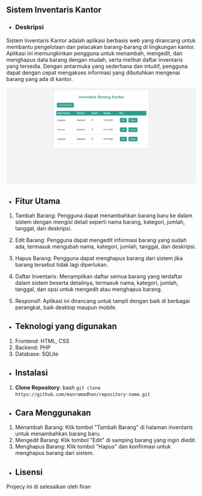 ## Sistem Inventaris Kantor ##
- ### Deskripsi

Sistem Inventaris Kantor adalah aplikasi berbasis web yang dirancang untuk membantu pengelolaan dan pelacakan barang-barang di lingkungan kantor. Aplikasi ini memungkinkan pengguna untuk menambah, mengedit, dan menghapus data barang dengan mudah, serta melihat daftar inventaris yang tersedia. Dengan antarmuka yang sederhana dan intuitif, pengguna dapat dengan cepat mengakses informasi yang dibutuhkan mengenai barang yang ada di kantor.

![gambar](/screenshot/ss-inventaris_kantor.png)

- ## Fitur Utama
1. Tambah Barang: Pengguna dapat menambahkan barang baru ke dalam sistem dengan mengisi detail seperti nama barang, kategori, jumlah, tanggal, dan deskripsi.

2. Edit Barang: Pengguna dapat mengedit informasi barang yang sudah ada, termasuk mengubah nama, kategori, jumlah, tanggal, dan deskripsi.

3. Hapus Barang: Pengguna dapat menghapus barang dari sistem jika barang tersebut tidak lagi diperlukan.

4. Daftar Inventaris: Menampilkan daftar semua barang yang terdaftar dalam sistem beserta detailnya, termasuk nama, kategori, jumlah, tanggal, dan opsi untuk mengedit atau menghapus barang.

5. Responsif: Aplikasi ini dirancang untuk tampil dengan baik di berbagai perangkat, baik desktop maupun mobile.

- ## Teknologi yang digunakan
1. Frontend: HTML, CSS
2. Backend: PHP
3. Database: SQLite

- ## Instalasi

1. **Clone Repository**:
   bash
    ```git clone https://github.com/manramadhan/repository-name.git ```

- ## Cara Menggunakan

1. Menambah Barang: Klik tombol "Tambah Barang" di halaman inventaris untuk menambahkan barang baru.
2. Mengedit Barang: Klik tombol "Edit" di samping barang yang ingin diedit.
3. Menghapus Barang: Klik tombol "Hapus" dan konfirmasi untuk menghapus barang dari sistem.

- ## Lisensi
Projecy ini di selesaikan oleh firan



